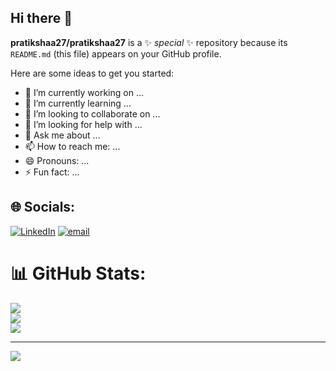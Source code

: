 ## Hi there 👋


**pratikshaa27/pratikshaa27** is a ✨ _special_ ✨ repository because its `README.md` (this file) appears on your GitHub profile.

Here are some ideas to get you started:

- 🔭 I’m currently working on ...
- 🌱 I’m currently learning ...
- 👯 I’m looking to collaborate on ...
- 🤔 I’m looking for help with ...
- 💬 Ask me about ...
- 📫 How to reach me: ...
- 😄 Pronouns: ...
- ⚡ Fun fact: ...


## 🌐 Socials:
[![LinkedIn](https://img.shields.io/badge/LinkedIn-%230077B5.svg?logo=linkedin&logoColor=white)](https://linkedin.com/in/https://www.linkedin.com/in/pratiksha-khandbahale-005b39256/) [![email](https://img.shields.io/badge/Email-D14836?logo=gmail&logoColor=white)](mailto:khandbahalepratiksha2727@gmail.com) 
# 📊 GitHub Stats:
![](https://github-readme-stats.vercel.app/api?username=pratikshaa27&theme=dark&hide_border=false&include_all_commits=false&count_private=false)<br/>
![](https://nirzak-streak-stats.vercel.app/?user=pratikshaa27&theme=dark&hide_border=false)<br/>
![](https://github-readme-stats.vercel.app/api/top-langs/?username=pratikshaa27&theme=dark&hide_border=false&include_all_commits=false&count_private=false&layout=compact)

---
[![](https://visitcount.itsvg.in/api?id=pratikshaa27&icon=0&color=0)](https://visitcount.itsvg.in)

<!-- Proudly created with GPRM ( https://gprm.itsvg.in ) -->
